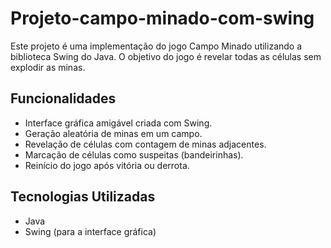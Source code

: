 # Projeto-campo-minado-com-swing

Este projeto é uma implementação do jogo Campo Minado utilizando a biblioteca Swing do Java. O objetivo do jogo é revelar todas as células sem explodir as minas.

## Funcionalidades

- Interface gráfica amigável criada com Swing.
- Geração aleatória de minas em um campo.
- Revelação de células com contagem de minas adjacentes.
- Marcação de células como suspeitas (bandeirinhas).
- Reinício do jogo após vitória ou derrota.

## Tecnologias Utilizadas

- Java
- Swing (para a interface gráfica)
